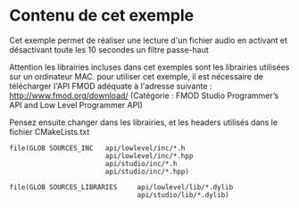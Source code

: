 # Contenu de cet exemple
Cet exemple permet de réaliser une lecture d'un fichier audio en activant et désactivant 
toute les 10 secondes un filtre passe-haut

Attention les librairies incluses dans cet exemples sont les librairies utilisées sur un ordinateur MAC.
pour utiliser cet exemple, il est nécessaire de télécharger l'API FMOD adéquate à l'adresse suivante : 
http://www.fmod.org/download/ (Catégorie : FMOD Studio Programmer’s API and Low Level Programmer API)

Pensez ensuite changer dans les librairies, et les headers utilisés dans le fichier CMakeLists.txt

    file(GLOB SOURCES_INC   api/lowlevel/inc/*.h
                            api/lowlevel/inc/*.hpp
                            api/studio/inc/*.h
                            api/studio/inc/*.hpp)
    
    file(GLOB SOURCES_LIBRARIES     api/lowlevel/lib/*.dylib
                                    api/studio/lib/*.dylib)




